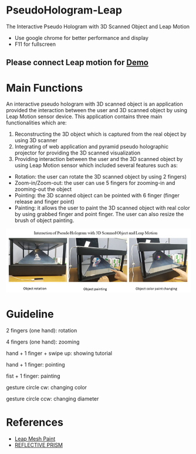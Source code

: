 # PseudoHologram-Leap

The Interactive Pseudo Hologram with 3D Scanned Object and Leap Motion

- Use google chrome for better performance and display
- F11 for fullscreen

<h2>Please connect Leap motion for <a href="https://vuthea.github.io/PseudoHologram-Leap/" target="_blank">Demo</a></h2>

# Main Functions

An interactive pseudo hologram with 3D scanned object is an application provided the interaction between the user and 3D scanned object by using Leap Motion sensor device. This application contains three main functionalities which are:
1. Reconstructing the 3D object which is captured from the real object by using 3D scanner
2. Integrating of web application and pyramid pseudo holographic projector for providing the 3D scanned visualization
3. Providing interaction between the user and the 3D scanned object by using Leap Motion sensor which included several features such as:
- Rotation: the user can rotate the 3D scanned object by using 2 fingers)
- Zoom-in/Zoom-out: the user can use 5 fingers for zooming-in and zooming-out the object
-  Pointing: the 3D scanned object can be pointed with 6 finger (finger release and finger point)
-  Painting: it allows the user to paint the 3D scanned object with real color by using grabbed finger and point finger. The user can also resize the brush of object painting.

<img src="1.jpg"/>

# Guideline
<p>2 fingers (one hand): rotation</p>
<p>4 fingers (one hand): zooming</p>
<p>hand + 1 finger + swipe up: showing tutorial</p>				
<p>hand + 1 finger: pointing</p>
<p>fist + 1 finger: painting</p>
<p>gesture circle cw: changing color</p>
<p>gesture circle ccw: changing diameter<p>


# References
- <a href="http://www.seedoubleyou.nl/blog/leap-mesh-painter-demo/item36"> Leap Mesh Paint</a>
- <a href="http://www.instructables.com/id/Reflective-Prism/">REFLECTIVE PRISM</a>
